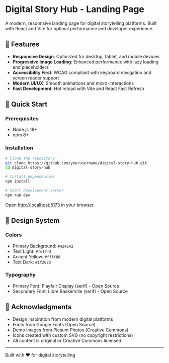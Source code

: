 # Digital Story Hub - Landing Page

A modern, responsive landing page for digital storytelling platforms. Built with React and Vite for optimal performance and developer experience.

## 🎯 Features

- **Responsive Design**: Optimized for desktop, tablet, and mobile devices
- **Progressive Image Loading**: Enhanced performance with lazy loading and placeholders  
- **Accessibility First**: WCAG compliant with keyboard navigation and screen reader support
- **Modern UI/UX**: Smooth animations and micro-interactions
- **Fast Development**: Hot reload with Vite and React Fast Refresh

## 🚀 Quick Start

### Prerequisites

- Node.js 18+ 
- npm 8+

### Installation

```bash
# Clone the repository
git clone https://github.com/yourusername/digital-story-hub.git
cd digital-story-hub

# Install dependencies
npm install

# Start development server
npm run dev
```

Open [http://localhost:5173](http://localhost:5173) in your browser.

## 🎨 Design System

### Colors
- Primary Background: `#424242`
- Text Light: `#fefff4` 
- Accent Yellow: `#ffff80`
- Text Dark: `#1f2023`

### Typography
- Primary Font: Playfair Display (serif) - Open Source
- Secondary Font: Libre Baskerville (serif) - Open Source

## 🙏 Acknowledgments

- Design inspiration from modern digital platforms
- Fonts from Google Fonts (Open Source)
- Demo images from Picsum Photos (Creative Commons)
- Icons created with custom SVG (no copyright restrictions)
- All content is original or Creative Commons licensed

---

Built with ❤️ for digital storytelling
